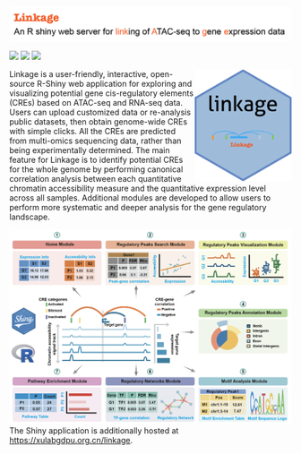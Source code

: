 ![](man/figures/shiny-logo1.png)

[![](https://img.shields.io/badge/shiny-linkage-green.svg)](https://xulabgdpu.org.cn/linkage/) [![](https://img.shields.io/badge/doi-10.1101/2024.04.24.590756-green.svg)](https://doi.org/10.1101/2024.04.24.590756) [![](https://img.shields.io/badge/devel%20version-1.2.0-green.svg)](https://github.com/linkage)

<img src="man/figures/imgfile.png" align="right" height="200" style="float:right; height:200px;"/>

Linkage is a user-friendly, interactive, open-source R-Shiny web application for exploring and visualizing potential gene cis-regulatory elements (CREs) based on ATAC-seq and RNA-seq data. Users can upload customized data or re-analysis public datasets, then obtain genome-wide CREs with simple clicks. All the CREs are predicted from multi-omics sequencing data, rather than being experimentally determined. The main feature for Linkage is to identify potential CREs for the whole genome by performing canonical correlation analysis between each quantitative chromatin accessibility measure and the quantitative expression level across all samples. Additional modules are developed to allow users to perform more systematic and deeper analysis for the gene regulatory landscape.

![](man/figures/pinpeline.png) The Shiny application is additionally hosted at <https://xulabgdpu.org.cn/linkage>.
